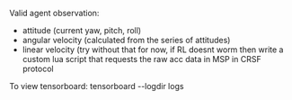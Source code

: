 Valid agent observation:
- attitude (current yaw, pitch, roll)
- angular velocity (calculated from the series of attitudes)
- linear velocity (try without that for now, if RL doesnt worm then write a custom lua script that requests the raw acc data in MSP in CRSF protocol 

To view tensorboard:
tensorboard --logdir logs